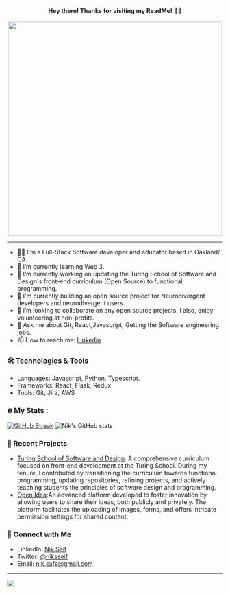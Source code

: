 <div align="center"><strong>Hey there! Thanks for visiting my ReadMe! 👋🏼 </strong></div>
<br>
<div id="header" align="center">
  <img src="https://media.giphy.com/media/uB86ZyWQsnFSGYe2sA/giphy.gif" width="500"/>
</div>

_____________________________________________________________________________________________________________________________

- 👨‍💻 I'm a Full-Stack Software developer and educator based in Oakland/ CA.
- 🌱 I’m currently learning Web 3.
- 🔭 I’m currently working on updating the Turing School of Software and Design's front-end curriculum (Open Source) to functional programming.
- 🧠 I'm currently building an open source project for Neurodivergent developers and neurodivergent users. 
- 🤝 I’m looking to collaborate on any open source projects, I also, enjoy volunteering at non-profits.
- 💭 Ask me about Git, React,Javascript, Getting the Software engineering jobs.
- 📫 How to reach me: [Linkedin](https://www.linkedin.com/in/nik-seif/)

### 🛠 Technologies & Tools
- Languages: Javascript, Python, Typescript. 
- Frameworks: React, Flask, Redux
- Tools: Git, Jira, AWS
### 🔥 My Stats :
[![GitHub Streak](http://github-readme-streak-stats.herokuapp.com?user=niksseif&theme=bright&background=#FFFFFF)](https://git.io/streak-stats)
![Nik's GitHub stats](https://github-readme-stats.vercel.app/api?username=niksseif&show_icons=true&theme=bright)

### 🎨 Recent Projects
- [Turing School of Software and Design](https://github.com/turingschool/front-end-curriculum): A comprehensive curriculum focused on front-end development at the Turing School. During my tenure, I contributed by transitioning the curriculum towards functional programming, updating repositories, refining projects, and actively teaching students the principles of software design and programming.
- [Open Idea](https://chekable.com/):An advanced platform developed to foster innovation by allowing users to share their ideas, both publicly and privately. The platform facilitates the uploading of images, forms, and offers intricate permission settings for shared content.

### 🤝 Connect with Me
- LinkedIn: [Nik Seif](https://www.linkedin.com/in/nik-seif/)
- Twitter: [@niksseif](https://twitter.com/niksseif)
- Email: nik.safe@gmail.com
________________________________________
![](https://komarev.com/ghpvc/?username=niksseif&color=blue)




